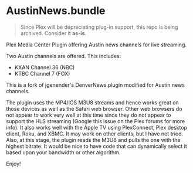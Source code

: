 AustinNews.bundle
=================

> Since Plex will be depreciating plug-in support, this repo is being archived. Consider it **as-is**.

Plex Media Center Plugin offering Austin news channels for live streaming.

Two Austin channels are offered. This includes:

* KXAN Channel 36 (NBC)
* KTBC Channel 7 (FOX)

This is a fork of jgenender's DenverNews plugin modified for Austin news channels.

The plugin uses the MP4/IOS M3U8 streams and hence works great on those devices as well as the Safari web browser. Other web browsers do not appear to work very well at this time since they do not appear to support the HLS streaming (Google this issue on the Plex forums for more info). It also works well with the Apple TV using PlexConnect, Plex desktop client, Roku, and XBMC. It may work on other clients, but I have not tried. Also, at this stage, the plugin reads the M3U8 and pulls the one with the highest bitrate. It would be nice to have code that can dynamically select it based upon your bandwidth or other algorithm.

Enjoy!
